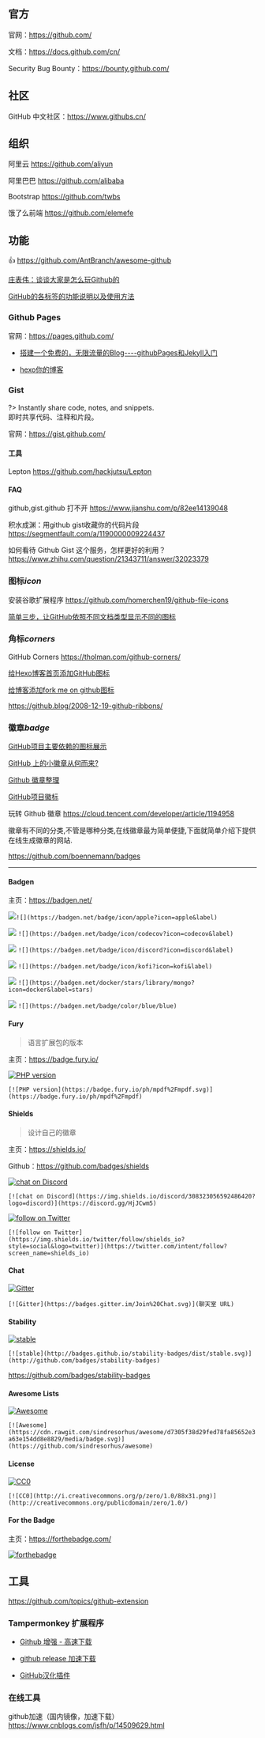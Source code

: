 ## 官方

官网：https://github.com/

文档：https://docs.github.com/cn/

Security Bug Bounty：https://bounty.github.com/



## 社区

GitHub 中文社区：https://www.githubs.cn/



## 组织

阿里云 https://github.com/aliyun

阿里巴巴 https://github.com/alibaba

Bootstrap https://github.com/twbs

饿了么前端 https://github.com/elemefe



## 功能

👍 https://github.com/AntBranch/awesome-github



[庄表伟：谈谈大家是怎么玩Github的](https://blog.csdn.net/tuna_lxg/article/details/27660611)

[GitHub的各标签的功能说明以及使用方法](https://blog.csdn.net/wang975380547/article/details/78095299)



### Github Pages

官网：https://pages.github.com/

- [搭建一个免费的，无限流量的Blog----githubPages和Jekyll入门](http://www.ruanyifeng.com/blog/2012/08/blogging_with_jekyll.html)

- [hexo你的博客](http://ibruce.info/2013/11/22/hexo-your-blog/)



### Gist

?> Instantly share code, notes, and snippets.  
<i class="bi bi-translate dark-yellow"></i> 即时共享代码、注释和片段。

官网：https://gist.github.com/



#### 工具

Lepton https://github.com/hackjutsu/Lepton



#### FAQ

github,gist.github 打不开 https://www.jianshu.com/p/82ee14139048

积水成渊：用github gist收藏你的代码片段 https://segmentfault.com/a/1190000009224437

如何看待 Github Gist 这个服务，怎样更好的利用？ https://www.zhihu.com/question/21343711/answer/32023379



### 图标*icon*

安装谷歌扩展程序 https://github.com/homerchen19/github-file-icons

[简单三步，让GitHub依照不同文档类型显示不同的图标](https://baijiahao.baidu.com/s?id=1590369276833636579)



### 角标*corners*

GitHub Corners https://tholman.com/github-corners/

[给Hexo博客首页添加GitHub图标](https://zhuanlan.zhihu.com/p/409427566)

[给博客添加fork me on github图标](https://blog.csdn.net/kids_calamus/article/details/82719889)

https://github.blog/2008-12-19-github-ribbons/



### 徽章*badge*

[GitHub项目主要依赖的图标展示](https://juejin.cn/post/6844904114711691272)

[GitHub 上的小徽章从何而来?](https://blog.csdn.net/qq_37217713/article/details/102659331)

[Github 徽章整理](https://blog.csdn.net/u011192270/article/details/51788886)

[GitHub项目徽标](https://blog.csdn.net/yinchuan_111/article/details/102224456)

玩转 Github 徽章 https://cloud.tencent.com/developer/article/1194958

徽章有不同的分类,不管是哪种分类,在线徽章最为简单便捷,下面就简单介绍下提供在线生成徽章的网站.

https://github.com/boennemann/badges

------

#### Badgen

主页：https://badgen.net/

![](https://badgen.net/badge/icon/apple?icon=apple&label)`![](https://badgen.net/badge/icon/apple?icon=apple&label)`

![](https://badgen.net/badge/icon/codecov?icon=codecov&label) `![](https://badgen.net/badge/icon/codecov?icon=codecov&label)`

![](https://badgen.net/badge/icon/discord?icon=discord&label) `![](https://badgen.net/badge/icon/discord?icon=discord&label)`

![](https://badgen.net/badge/icon/kofi?icon=kofi&label) `![](https://badgen.net/badge/icon/kofi?icon=kofi&label)`

![](https://badgen.net/docker/stars/library/mongo?icon=docker&label=stars) `![](https://badgen.net/docker/stars/library/mongo?icon=docker&label=stars)`

![](https://badgen.net/badge/color/blue/blue) `![](https://badgen.net/badge/color/blue/blue)`



#### Fury

> 语言扩展包的版本

主页：https://badge.fury.io/

[![PHP version](https://badge.fury.io/ph/mpdf%2Fmpdf.svg)](https://badge.fury.io/ph/mpdf%2Fmpdf)

`[![PHP version](https://badge.fury.io/ph/mpdf%2Fmpdf.svg)](https://badge.fury.io/ph/mpdf%2Fmpdf)`



#### Shields

> 设计自己的徽章

主页：https://shields.io/

Github：https://github.com/badges/shields



[![chat on Discord](https://img.shields.io/discord/308323056592486420?logo=discord)](https://discord.gg/HjJCwm5)

`[![chat on Discord](https://img.shields.io/discord/308323056592486420?logo=discord)](https://discord.gg/HjJCwm5)`

[![follow on Twitter](https://img.shields.io/twitter/follow/shields_io?style=social&logo=twitter)](https://twitter.com/intent/follow?screen_name=shields_io)

`[![follow on Twitter](https://img.shields.io/twitter/follow/shields_io?style=social&logo=twitter)](https://twitter.com/intent/follow?screen_name=shields_io)`



#### Chat

[![Gitter](https://badges.gitter.im/Join%20Chat.svg)]()

`[![Gitter](https://badges.gitter.im/Join%20Chat.svg)](聊天室 URL)`



#### Stability

[![stable](http://badges.github.io/stability-badges/dist/stable.svg)](http://github.com/badges/stability-badges)

`[![stable](http://badges.github.io/stability-badges/dist/stable.svg)](http://github.com/badges/stability-badges)`

https://github.com/badges/stability-badges



#### Awesome Lists

[![Awesome](https://cdn.rawgit.com/sindresorhus/awesome/d7305f38d29fed78fa85652e3a63e154dd8e8829/media/badge.svg)](https://github.com/sindresorhus/awesome)

`[![Awesome](https://cdn.rawgit.com/sindresorhus/awesome/d7305f38d29fed78fa85652e3a63e154dd8e8829/media/badge.svg)](https://github.com/sindresorhus/awesome)`



#### License

[![CC0](http://i.creativecommons.org/p/zero/1.0/88x31.png)](http://creativecommons.org/publicdomain/zero/1.0/)

`[![CC0](http://i.creativecommons.org/p/zero/1.0/88x31.png)](http://creativecommons.org/publicdomain/zero/1.0/)`



#### For the Badge

主页：https://forthebadge.com/

[![forthebadge](https://forthebadge.com/images/badges/contains-cat-gifs.svg)](http://forthebadge.com)



## 工具

https://github.com/topics/github-extension

### Tampermonkey 扩展程序

- [Github 增强 - 高速下载](https://greasyfork.org/zh-CN/scripts/412245-github-%E5%A2%9E%E5%BC%BA-%E9%AB%98%E9%80%9F%E4%B8%8B%E8%BD%BD)
- [github release 加速下载](https://greasyfork.org/da/scripts/405033-github-release-%E5%8A%A0%E9%80%9F%E4%B8%8B%E8%BD%BD)

- [GitHub汉化插件](https://greasyfork.org/zh-CN/scripts/407485-github-internationalization)



### 在线工具

github加速（国内镜像，加速下载） https://www.cnblogs.com/jsfh/p/14509629.html

